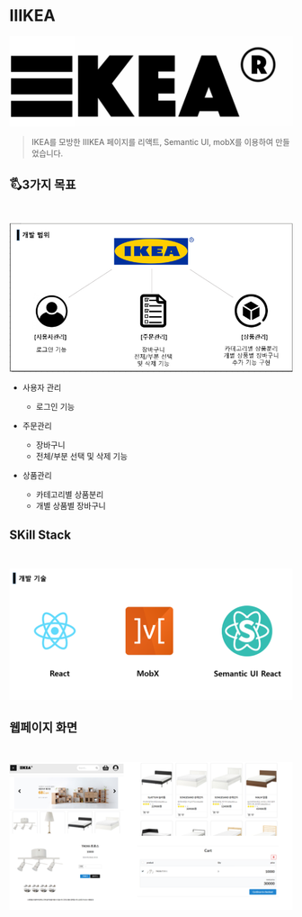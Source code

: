 # IIIKEA
![이케아](./ikealogo.png)

> IKEA를 모방한 IIIKEA 페이지를 리액트, Semantic UI, mobX를 이용하여 만들었습니다. 



## 🖏3가지 목표
<br>

![목표](./resolution.PNG)
* 사용자 관리

  * 로그인 기능

* 주문관리

  * 장바구니
  * 전체/부분 선택 및 삭제 기능

* 상품관리

  * 카테고리별 상품분리
  * 개별 상품별 장바구니

  

## SKill Stack

<br>

![image-20200826171113570](image-20200826171113570.png)

## 웹페이지 화면
<br>

![image-20200826172330743](image-20200826172330743.png)






